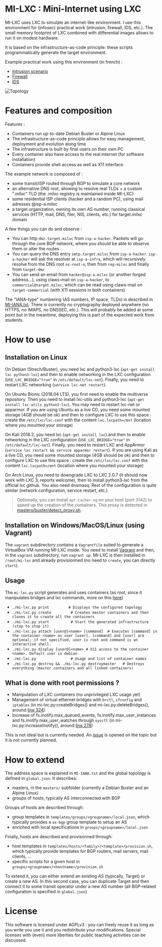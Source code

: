 # MI-LXC : Mini-Internet using LXC

MI-LXC uses LXC to simulate an internet-like environment. I use this environment for (infosec) practical work (intrusion, firewall, IDS, etc.). The small memory footprint of LXC combined with differential images allows to run it on modest hardware.

It is based on the infrastructure-as-code principle: these scripts programmatically generate the target environment.

Example practical work using this environment (in french) :

* [Intrusion scenario](https://github.com/flesueur/srs/blob/master/tp1-intrusion.md)
* [Firewall](https://github.com/flesueur/srs/blob/master/tp2-firewall.md)
* [IDS](https://github.com/flesueur/srs/blob/master/tp3-ids.md)

![Topology](https://github.com/flesueur/mi-lxc/blob/master/topologie.png)


# Features and composition

Features :

* Containers run up-to-date Debian Buster or Alpine Linux
* The infrastructure-as-code principle allows for easy management, deployment and evolution along time
* The infrastructure is built by final users on their own PC
* Every container also have access to the real internet (for software installation)
* Containers provide shell access as well as X11 interface

The example network is composed of :

* some transit/ISP routed through BGP to simulate a core network
* an alternative DNS root, allowing to resolve real TLDs + a custom ".milxc" TLD (the .milxc registry is maintained inside MI-LXC)
* some residential ISP clients (hacker and a random PC), using mail adresses \@isp-a.milxc
* a target organization, owning its own AS number, running classical services (HTTP, mail, DNS, filer, NIS, clients, etc.) for target.milxc domain

A few things you can do and observe :

* You can http `dmz.target.milxc` from `isp-a-hacker`. Packets will go through the core BGP network, where you should be able to observe them or alter the routes
* You can query the DNS entry `smtp.target.milxc` from `isp-a-hacker`. `isp-a-hacker` will ask the resolver at `isp-a-infra`, which will recursively resolve from the DNS root `ns-root-o`, then from `reg-milxc` and finally from `target-dmz`
* You can send an email from `hacker@isp-a.milxc` (or another forged address...), using claws-mail on `isp-a-hacker`, to `commercial@target.milxc`, which can be read using claws-mail on `target-commercial` (with X11 sessions in both containers)

The "IANA-type" numbering (AS numbers, IP space, TLDs) is described in [MI-IANA.txt](https://github.com/flesueur/mi-lxc/blob/master/MI-IANA.txt). There is currently no cryptography deployed anywhere (no HTTPS, no IMAPS, no DNSSEC, etc.). This will probably be added at some point but in the meantime, deploying this is part of the expected work from students.

# How to use

## Installation on Linux

On Debian (Strech/Buster), you need lxc and python3-lxc (`apt-get install lxc python3-lxc`) and then to enable networking in the LXC configuration (`USE_LXC_BRIDGE="true"` in `/etc/default/lxc-net`). Finally, you need to restart LXC networking (`service lxc-net restart`).

On Ubuntu Bionic (2018.04 LTS), you first need to enable the multiverse repository. Then you need to install lxc-utils and python3-lxc (`apt-get install lxc-utils python3-lxc`). You may need to restart lxc-net or apparmor. If you are using Ubuntu as a live CD, you need some mounted storage (4GB should be ok) and then to configure LXC to use this space : create the `/etc/lxc/lxc.conf` with the content `lxc.lxcpath=/mnt` (location where you mounted your storage)

On Kali 2018.2, you need lxc (`apt-get install lxc`) and then to enable networking in the LXC configuration (`USE_LXC_BRIDGE="true"` in `/etc/default/lxc-net`). Finally, you need to restart LXC and AppArmor (`service lxc restart && service apparmor restart`). If you are using Kali as a live CD, you need some mounted storage (4GB should be ok) and then to configure LXC to use this space : create the `/etc/lxc/lxc.conf` with the content `lxc.lxcpath=/mnt` (location where you mounted your storage)

On Arch Linux, you need to downgrade LXC to LXC 2.0.7 (it should now work with LXC 3, reports welcome), then to install python3-lxc from the official lxc github. You also need dnsmasq. Rest of the configuration is quite similar (network configuration, service restart, etc.)

> Optionally, you can install `apt-cacher-ng` on your host (port 3142) to speed up the creation of the containers. This proxy is detected in [masters/buster/detect_proxy.sh](https://github.com/flesueur/mi-lxc/blob/master/masters/buster/detect_proxy.sh).

## Installation on Windows/MacOS/Linux (using Vagrant)

The `vagrant` subdirectory contains a `Vagrantfile` suited to generate a VirtualBox VM running MI-LXC inside. You need to install [Vagrant](https://www.vagrantup.com/downloads.html) and then, in the `vagrant` subdirectory, run `vagrant up`. MI-LXC is then installed in `/root/mi-lxc` and already provisionned (no need to `create`, you can directly `start`).


Usage
-----

The `mi-lxc.py` script generates and uses containers (as *root*, since it manipulates bridges and lxc commands, more on this [here](#what-is-done-with-root-permissions-))

<!-- * `./mi-lxc.py addbridges     # Create required network bridges on the host` -->
* `./mi-lxc.py print         # Displays the configured topology`
* `./mi-lxc.py create         # Creates master containers and then clones it to create all the containers`
* `./mi-lxc.py start          # Start the generated infrastructure  (stop to stop it)`
* `./mi-lxc.py attach [user@]<name> [command]  # Executes [command] in the container <name> as user [user]. [command] and [user] are optional; if not specified, user is root and command is an interactive shell.`
* `./mi-lxc.py display [user@]<name> # X11 access to the container <name>. Default user is debian`
* `./mi-lxc.py                # Usage and list of container names`
* `./mi-lxc.py destroy && ./mi-lxc.py destroymaster   # Destroys everything (master containers and all linked containers)`


## What is done with root permissions ?

* Manipulation of LXC containers (no unprivileged LXC usage yet)
* Management of virtual ethernet bridges with `brctl`, `ifconfig` and `iptables` (in mi-lxc.py:createBridges() and mi-lxc.py:deleteBridges(), around [line 324](https://github.com/flesueur/mi-lxc/blob/master/mi-lxc.py#L324))
* Increase of fs.inotify.max_queued_events, fs.inotify.max_user_instances and fs.inotify.max_user_watches through `sysctl` (in mi-lxc.py:increaseInotify(), around [line 278](https://github.com/flesueur/mi-lxc/blob/master/mi-lxc.py#L278))

This is not ideal but is currently needed. An [issue](https://github.com/flesueur/mi-lxc/issues/9) is opened on the topic but it is not currently planned.


# How to extend

The address space is explained in `MI-IANA.txt` and the global topology is defined in `global.json`. It describes:

* masters, in the `masters/` subfolder (currently a Debian Buster and an Alpine Linux)
* groups of hosts, typically AS interconnected with BGP

Groups of hosts are described through:

* group templates in `templates/groups/<groupname>/local.json`, which typically provides a `as-bgp` group template to setup an AS
* enriched with local specifications in `groups/<groupname>/local.json`

Finally, hosts are described and provisonned through:

* host templates in `templates/hosts/<family>/<template>/provision.sh`, which typically provide templates for BGP routers, mail servers, mail clients, ...
* specific scripts for a given host in `groups/<groupname>/<hostname>/provision.sh`

To extend it, you can either extend an existing AS (typically, Target) or create a new AS. In this second case, you can duplicate Target and then connect it to some transit operator under a new AS number (all BGP-related configuration is specified in `global.json`)


# License
This software is licensed under AGPLv3 : you can freely reuse it as long as you write you use it and you redistribute your modifications. Special licenses with (even) more liberties for public teaching activities can be discussed.

